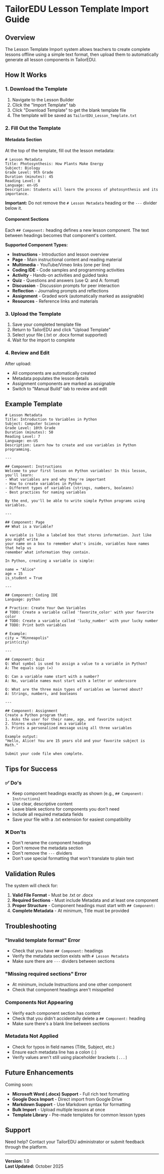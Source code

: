 # TailorEDU Lesson Template Import Guide

## Overview

The Lesson Template Import system allows teachers to create complete lessons offline using a simple text format, then upload them to automatically generate all lesson components in TailorEDU.

## How It Works

### 1. Download the Template

1. Navigate to the Lesson Builder
2. Click the "Import Template" tab
3. Click "Download Template" to get the blank template file
4. The template will be saved as `TailorEDU_Lesson_Template.txt`

### 2. Fill Out the Template

#### Metadata Section

At the top of the template, fill out the lesson metadata:

```
# Lesson Metadata
Title: Photosynthesis: How Plants Make Energy
Subject: Biology
Grade Level: 9th Grade
Duration (minutes): 45
Reading Level: 8
Language: en-US
Description: Students will learn the process of photosynthesis and its importance.
```

**Important:** Do not remove the `# Lesson Metadata` heading or the `---` divider below it.

#### Component Sections

Each `## Component:` heading defines a new lesson component. The text between headings becomes that component's content.

**Supported Component Types:**
- **Instructions** - Introduction and lesson overview
- **Page** - Main instructional content and reading material
- **Multimedia** - YouTube/Vimeo links (one per line)
- **Coding IDE** - Code samples and programming activities
- **Activity** - Hands-on activities and guided tasks
- **Quiz** - Questions and answers (use Q: and A: format)
- **Discussion** - Discussion prompts for peer interaction
- **Reflection** - Journaling prompts and reflections
- **Assignment** - Graded work (automatically marked as assignable)
- **Resources** - Reference links and materials

### 3. Upload the Template

1. Save your completed template file
2. Return to TailorEDU and click "Upload Template"
3. Select your file (.txt or .docx format supported)
4. Wait for the import to complete

### 4. Review and Edit

After upload:
- All components are automatically created
- Metadata populates the lesson details
- Assignment components are marked as assignable
- Switch to "Manual Build" tab to review and edit

## Example Template

```
# Lesson Metadata
Title: Introduction to Variables in Python
Subject: Computer Science
Grade Level: 10th Grade
Duration (minutes): 50
Reading Level: 7
Language: en-US
Description: Learn how to create and use variables in Python programming.

---

## Component: Instructions
Welcome to your first lesson on Python variables! In this lesson, you'll learn:
- What variables are and why they're important
- How to create variables in Python
- Different types of variables (strings, numbers, booleans)
- Best practices for naming variables

By the end, you'll be able to write simple Python programs using variables.

---

## Component: Page
## What is a Variable?

A variable is like a labeled box that stores information. Just like you might write 
your name on a box to remember what's inside, variables have names that help us 
remember what information they contain.

In Python, creating a variable is simple:

name = "Alice"
age = 15
is_student = True

---

## Component: Coding IDE
Language: python

# Practice: Create Your Own Variables
# TODO: Create a variable called 'favorite_color' with your favorite color
# TODO: Create a variable called 'lucky_number' with your lucky number
# TODO: Print both variables

# Example:
city = "Minneapolis"
print(city)

---

## Component: Quiz
Q: What symbol is used to assign a value to a variable in Python?
A: The equals sign (=)

Q: Can a variable name start with a number?
A: No, variable names must start with a letter or underscore

Q: What are the three main types of variables we learned about?
A: Strings, numbers, and booleans

---

## Component: Assignment
Create a Python program that:
1. Asks the user for their name, age, and favorite subject
2. Stores each response in a variable
3. Prints a personalized message using all three variables

Example output:
"Hello, Alice! You are 15 years old and your favorite subject is Math."

Submit your code file when complete.
```

## Tips for Success

### ✅ Do's
- Keep component headings exactly as shown (e.g., `## Component: Instructions`)
- Use clear, descriptive content
- Leave blank sections for components you don't need
- Include all required metadata fields
- Save your file with a .txt extension for easiest compatibility

### ❌ Don'ts
- Don't rename the component headings
- Don't remove the metadata section
- Don't remove the `---` dividers
- Don't use special formatting that won't translate to plain text

## Validation Rules

The system will check for:
1. **Valid File Format** - Must be .txt or .docx
2. **Required Sections** - Must include Metadata and at least one component
3. **Proper Structure** - Component headings must start with `## Component:`
4. **Complete Metadata** - At minimum, Title must be provided

## Troubleshooting

### "Invalid template format" Error
- Check that you have `## Component:` headings
- Verify the metadata section exists with `# Lesson Metadata`
- Make sure there are `---` dividers between sections

### "Missing required sections" Error
- At minimum, include Instructions and one other component
- Check that component headings aren't misspelled

### Components Not Appearing
- Verify each component section has content
- Check that you didn't accidentally delete a `## Component:` heading
- Make sure there's a blank line between sections

### Metadata Not Applied
- Check for typos in field names (Title, Subject, etc.)
- Ensure each metadata line has a colon (`:`)
- Verify values aren't still using placeholder brackets `[...]`

## Future Enhancements

Coming soon:
- **Microsoft Word (.docx) Support** - Full rich text formatting
- **Google Docs Import** - Direct import from Google Drive
- **Markdown Support** - Use Markdown syntax for formatting
- **Bulk Import** - Upload multiple lessons at once
- **Template Library** - Pre-made templates for common lesson types

## Support

Need help? Contact your TailorEDU administrator or submit feedback through the platform.

---

**Version:** 1.0  
**Last Updated:** October 2025
